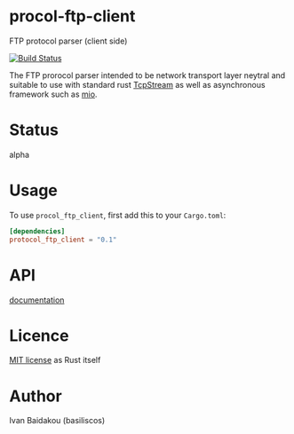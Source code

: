 # procol-ftp-client
FTP protocol parser (client side)

[![Build Status](https://travis-ci.org/basiliscos/rust-procol-ftp-client.svg?branch=master)](https://travis-ci.org/basiliscos/rust-procol-ftp-client.svg)

The FTP prorocol parser intended to be network transport layer neytral and suitable to use with standard rust 
[TcpStream](https://doc.rust-lang.org/std/net/struct.TcpStream.html) 
as well as asynchronous framework such as [mio](https://github.com/carllerche/mio).

# Status

alpha

# Usage

To use `procol_ftp_client`, first add this to your `Cargo.toml`:

```toml
[dependencies]
protocol_ftp_client = "0.1"
```

# API

[documentation](https://basiliscos.github.io/rust-procol-ftp-client/protocol_ftp_client/index.html)

# Licence

[MIT license](https://github.com/rust-lang/rust/blob/master/LICENSE-MIT) as Rust itself

# Author

Ivan Baidakou (basiliscos)

